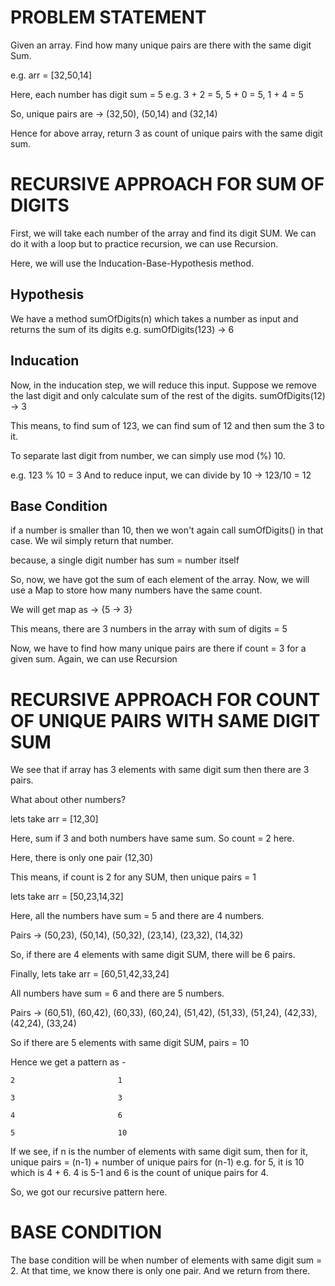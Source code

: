 # PROBLEM STATEMENT

Given an array. Find how many unique pairs are there with the same digit Sum.

e.g. arr = [32,50,14]

Here, each number has digit sum = 5 e.g. 3 + 2 = 5, 5 + 0 = 5, 1 + 4 = 5

So, unique pairs are -> (32,50), (50,14) and (32,14)

Hence for above array, return 3 as count of unique pairs with the same digit sum.

# RECURSIVE APPROACH FOR SUM OF DIGITS

First, we will take each number of the array and find its digit SUM. We can do it with a loop but to practice recursion, we can use Recursion.

Here, we will use the Inducation-Base-Hypothesis method.

## Hypothesis

We have a method sumOfDigits(n) which takes a number as input and returns the sum of its digits
e.g. sumOfDigits(123) -> 6

## Inducation
Now, in the inducation step, we will reduce this input. Suppose we remove the last digit and only calculate sum of the rest of the digits.
sumOfDigits(12) -> 3

This means, to find sum of 123, we can find sum of 12 and then sum the 3 to  it.

To separate last digit from number, we can simply use mod (%) 10. 

e.g. 123 % 10 = 3
And to reduce input, we can divide by 10 -> 123/10 = 12

## Base Condition
if a number is smaller than 10, then we won't again call sumOfDigits() in that case. We wil simply return that number.

because, a single digit number has sum = number itself


So, now, we have got the sum of each element of the array. Now, we will use a Map to store how many numbers have the same count.

We will get map as -> {5 -> 3}

This means, there are 3 numbers in the array with sum of digits = 5

Now, we have to find how many unique pairs are there if count = 3 for a given sum. Again, we can use Recursion

# RECURSIVE APPROACH FOR COUNT OF UNIQUE PAIRS WITH SAME DIGIT SUM

We see that if array has 3 elements with same digit sum then there are 3 pairs. 

What about other numbers?

lets take arr = [12,30]

Here, sum if 3 and both numbers have same sum. So count = 2 here.

Here, there is only one pair (12,30)

This means, if count is 2 for any SUM, then unique pairs = 1

lets take arr = [50,23,14,32]

Here, all the numbers have sum = 5 and there are 4 numbers.

Pairs -> (50,23), (50,14), (50,32), (23,14), (23,32), (14,32)

So, if there are 4 elements with same digit SUM, there will be 6 pairs.

Finally, lets take arr = [60,51,42,33,24]

All numbers have sum = 6 and there are 5 numbers.

Pairs -> (60,51), (60,42), (60,33), (60,24), (51,42), (51,33), (51,24), (42,33), (42,24), (33,24)

So if there are 5 elements with same digit SUM, pairs = 10


Hence we get a pattern as -

    2                       1
    
    3                       3
    
    4                       6
    
    5                       10


If we see, if n is the number of elements with same digit sum, then for it, unique pairs = (n-1) + number of unique pairs for (n-1)
e.g. for 5, it is 10 which is 4 + 6. 4 is 5-1 and 6 is the count of unique pairs for 4.

So, we got our recursive pattern here.

# BASE CONDITION
The base condition will be when number of elements with same digit sum = 2. At that time, we know there is only one pair. And we return from there.
